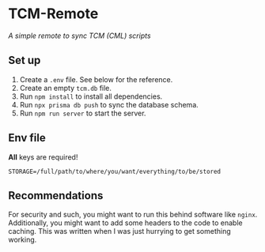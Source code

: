 # TCM-Remote
*A simple remote to sync TCM (CML) scripts*

## Set up
1. Create a `.env` file. See below for the reference.
2. Create an empty `tcm.db` file.
3. Run `npm install` to install all dependencies.
4. Run `npx prisma db push` to sync the database schema.
5. Run `npm run server` to start the server.

## Env file
**All** keys are required!

```dotenv
STORAGE=/full/path/to/where/you/want/everything/to/be/stored
```

## Recommendations
For security and such, you might want to run this behind software like `nginx`. Additionally, you might want to add some headers to the code to enable caching. This was written when I was just hurrying to get something working.